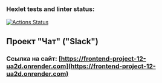 ### Hexlet tests and linter status:

[![Actions Status](https://github.com/pavlovkeith/frontend-project-12/actions/workflows/hexlet-check.yml/badge.svg)](https://github.com/pavlovkeith/frontend-project-12/actions)



## Проект "Чат" ("Slack")
### Ссылка на сайт: [https://frontend-project-12-ua2d.onrender.com](https://frontend-project-12-ua2d.onrender.com)